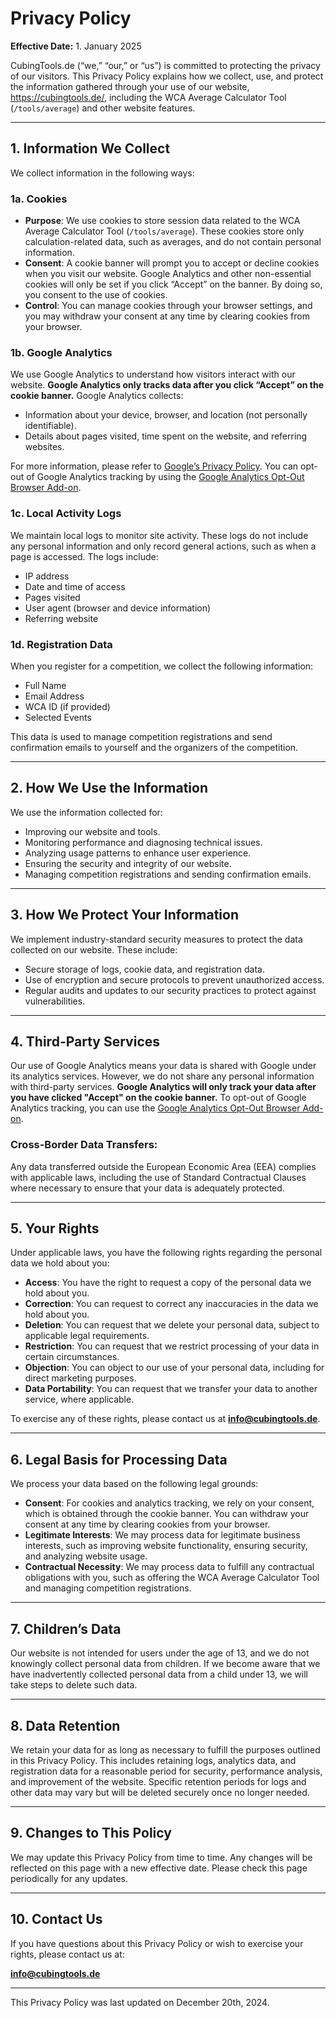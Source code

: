 # Privacy Policy

**Effective Date:** 1. January 2025

CubingTools.de (“we,” “our,” or “us”) is committed to protecting the privacy of our visitors. This Privacy Policy explains how we collect, use, and protect the information gathered through your use of our website, https://cubingtools.de/, including the WCA Average Calculator Tool (`/tools/average`) and other website features.

---

## 1. Information We Collect
We collect information in the following ways:

### 1a. Cookies
- **Purpose**: We use cookies to store session data related to the WCA Average Calculator Tool (`/tools/average`). These cookies store only calculation-related data, such as averages, and do not contain personal information.
- **Consent**: A cookie banner will prompt you to accept or decline cookies when you visit our website. Google Analytics and other non-essential cookies will only be set if you click “Accept” on the banner. By doing so, you consent to the use of cookies.
- **Control**: You can manage cookies through your browser settings, and you may withdraw your consent at any time by clearing cookies from your browser.

### 1b. Google Analytics
We use Google Analytics to understand how visitors interact with our website. **Google Analytics only tracks data after you click “Accept” on the cookie banner.** Google Analytics collects:
- Information about your device, browser, and location (not personally identifiable).
- Details about pages visited, time spent on the website, and referring websites.

For more information, please refer to [Google’s Privacy Policy](https://policies.google.com/privacy). You can opt-out of Google Analytics tracking by using the [Google Analytics Opt-Out Browser Add-on](https://tools.google.com/dlpage/gaoptout).

### 1c. Local Activity Logs
We maintain local logs to monitor site activity. These logs do not include any personal information and only record general actions, such as when a page is accessed. The logs include:
- IP address
- Date and time of access
- Pages visited
- User agent (browser and device information)
- Referring website

### 1d. Registration Data
When you register for a competition, we collect the following information:
- Full Name
- Email Address
- WCA ID (if provided)
- Selected Events

This data is used to manage competition registrations and send confirmation emails to yourself and the organizers of the competition.

---

## 2. How We Use the Information
We use the information collected for:
- Improving our website and tools.
- Monitoring performance and diagnosing technical issues.
- Analyzing usage patterns to enhance user experience.
- Ensuring the security and integrity of our website.
- Managing competition registrations and sending confirmation emails.

---

## 3. How We Protect Your Information
We implement industry-standard security measures to protect the data collected on our website. These include:
- Secure storage of logs, cookie data, and registration data.
- Use of encryption and secure protocols to prevent unauthorized access.
- Regular audits and updates to our security practices to protect against vulnerabilities.

---

## 4. Third-Party Services
Our use of Google Analytics means your data is shared with Google under its analytics services. However, we do not share any personal information with third-party services. **Google Analytics will only track your data after you have clicked "Accept" on the cookie banner.** To opt-out of Google Analytics tracking, you can use the [Google Analytics Opt-Out Browser Add-on](https://tools.google.com/dlpage/gaoptout).

### Cross-Border Data Transfers:
Any data transferred outside the European Economic Area (EEA) complies with applicable laws, including the use of Standard Contractual Clauses where necessary to ensure that your data is adequately protected.

---

## 5. Your Rights
Under applicable laws, you have the following rights regarding the personal data we hold about you:
- **Access**: You have the right to request a copy of the personal data we hold about you.
- **Correction**: You can request to correct any inaccuracies in the data we hold about you.
- **Deletion**: You can request that we delete your personal data, subject to applicable legal requirements.
- **Restriction**: You can request that we restrict processing of your data in certain circumstances.
- **Objection**: You can object to our use of your personal data, including for direct marketing purposes.
- **Data Portability**: You can request that we transfer your data to another service, where applicable.

To exercise any of these rights, please contact us at **info@cubingtools.de**.

---

## 6. Legal Basis for Processing Data
We process your data based on the following legal grounds:
- **Consent**: For cookies and analytics tracking, we rely on your consent, which is obtained through the cookie banner. You can withdraw your consent at any time by clearing cookies from your browser.
- **Legitimate Interests**: We may process data for legitimate business interests, such as improving website functionality, ensuring security, and analyzing website usage.
- **Contractual Necessity**: We may process data to fulfill any contractual obligations with you, such as offering the WCA Average Calculator Tool and managing competition registrations.

---

## 7. Children’s Data
Our website is not intended for users under the age of 13, and we do not knowingly collect personal data from children. If we become aware that we have inadvertently collected personal data from a child under 13, we will take steps to delete such data.

---

## 8. Data Retention
We retain your data for as long as necessary to fulfill the purposes outlined in this Privacy Policy. This includes retaining logs, analytics data, and registration data for a reasonable period for security, performance analysis, and improvement of the website. Specific retention periods for logs and other data may vary but will be deleted securely once no longer needed.

---

## 9. Changes to This Policy
We may update this Privacy Policy from time to time. Any changes will be reflected on this page with a new effective date. Please check this page periodically for any updates.

---

## 10. Contact Us
If you have questions about this Privacy Policy or wish to exercise your rights, please contact us at:

**info@cubingtools.de**

---

This Privacy Policy was last updated on December 20th, 2024.